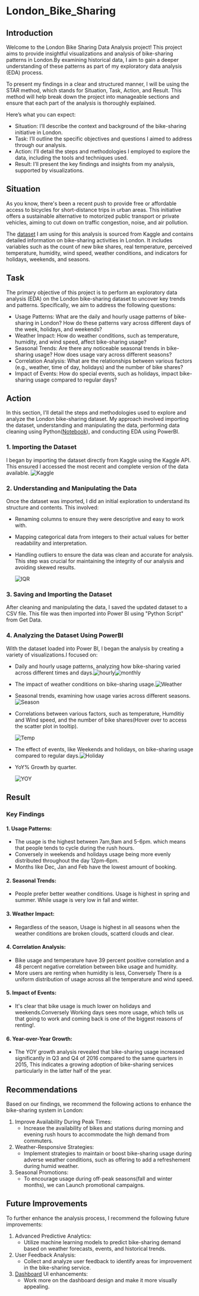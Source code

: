 # London_Bike_Sharing
## Introduction
Welcome to the London Bike Sharing Data Analysis project! This project aims to provide insightful visualizations and analysis of bike-sharing patterns in London.By examining historical data, I aim to gain a deeper understanding of these patterns as part of my exploratory data analysis (EDA) process.

To present my findings in a clear and structured manner, I will be using the STAR method, which stands for Situation, Task, Action, and Result. This method will help break down the project into manageable sections and ensure that each part of the analysis is thoroughly explained.

Here’s what you can expect:
* Situation: I’ll describe the context and background of the bike-sharing initiative in London.
* Task: I’ll outline the specific objectives and questions I aimed to address through our analysis.
* Action: I’ll detail the steps and methodologies I employed to explore the data, including the tools and techniques used.
* Result: I’ll present the key findings and insights from my analysis, supported by visualizations.

## Situation
As you know, there's been a recent push to provide free or affordable access to bicycles for short-distance trips in urban areas. This initiative offers a sustainable alternative to motorized public transport or private vehicles, aiming to cut down on traffic congestion, noise, and air pollution.

The [dataset](https://www.kaggle.com/datasets/hmavrodiev/london-bike-sharing-dataset/data) I am using for this analysis is sourced from Kaggle and contains detailed information on bike-sharing activities in London. It includes variables such as the count of new bike shares, real temperature, perceived temperature, humidity, wind speed, weather conditions, and indicators for holidays, weekends, and seasons.

## Task
The primary objective of this project is to perform an exploratory data analysis (EDA) on the London bike-sharing dataset to uncover key trends and patterns. Specifically, we aim to address the following questions:
* Usage Patterns: What are the daily and hourly usage patterns of bike-sharing in London? How do these patterns vary across different days of the week, holidays, and weekends?
* Weather Impact: How do weather conditions, such as temperature, humidity, and wind speed, affect bike-sharing usage?
* Seasonal Trends: Are there any noticeable seasonal trends in bike-sharing usage? How does usage vary across different seasons?
* Correlation Analysis: What are the relationships between various factors (e.g., weather, time of day, holidays) and the number of bike shares?
* Impact of Events: How do special events, such as holidays, impact bike-sharing usage compared to regular days?

## Action
In this section, I'll detail the steps and methodologies used to explore and analyze the London bike-sharing dataset. My approach involved importing the dataset, understanding and manipulating the data, performing data cleaning using Python([Notebook](https://github.com/MAhmOud-iBRahiim/London_Bike_Sharing/blob/main/Bikes.ipynb)), and conducting EDA using PowerBI.
### 1. Importing the Dataset
I began by importing the dataset directly from Kaggle using the Kaggle API. This ensured I accessed the most recent and complete version of the data available.
![Kaggle](https://github.com/MAhmOud-iBRahiim/London_Bike_Sharing/blob/main/Images/Kaggle.png)
### 2. Understanding and Manipulating the Data
Once the dataset was imported, I did an initial exploration to understand its structure and contents. This involved:

* Renaming columns to ensure they were descriptive and easy to work with.
* Mapping categorical data from integers to their actual values for better readability and interpretation.
* Handling outliers to ensure the data was clean and accurate for analysis. This step was crucial for maintaining the integrity of our analysis and avoiding skewed results.

    ![IQR](https://github.com/MAhmOud-iBRahiim/London_Bike_Sharing/blob/main/Images/IQR.png)
### 3. Saving and Importing the Dataset
After cleaning and manipulating the data, I saved the updated dataset to a CSV file. This file was then imported into Power BI using "Python Script" from Get Data.
### 4. Analyzing the Dataset Using PowerBI
With the dataset loaded into Power BI, I began the analysis by creating a variety of visualizations.I focused on:
* Daily and hourly usage patterns, analyzing how bike-sharing varied across different times and days.![hourly](https://github.com/MAhmOud-iBRahiim/London_Bike_Sharing/blob/main/Images/hourly%20trend.png)![monthly](https://github.com/MAhmOud-iBRahiim/London_Bike_Sharing/blob/main/Images/Moving%20Total.png)
* The impact of weather conditions on bike-sharing usage.![Weather](https://github.com/MAhmOud-iBRahiim/London_Bike_Sharing/blob/main/Images/weather.png)
* Seasonal trends, examining how usage varies across different seasons.![Season](https://github.com/MAhmOud-iBRahiim/London_Bike_Sharing/blob/main/Images/Season.png)
* Correlations between various factors, such as temperature, Humditiy and Wind speed, and the number of bike shares(Hover over to access the scatter plot in tooltip).

    ![Temp](https://github.com/MAhmOud-iBRahiim/London_Bike_Sharing/blob/main/Images/Cor_Temp.png)
* The effect of events, like Weekends and holidays, on bike-sharing usage compared to regular days.![Holiday](https://github.com/MAhmOud-iBRahiim/London_Bike_Sharing/blob/main/Images/holidays%20rides.png)
* YoY% Growth by quarter.

     ![YOY](https://github.com/MAhmOud-iBRahiim/London_Bike_Sharing/blob/main/Images/YOY.png)

## Result
### Key Findings
#### 1. Usage Patterns:
* The usage is the highest between 7am,9am and 5-6pm. which means that people tends to cycle during the rush hours.
* Conversely in weekends and holidays usage being more evenly distributed throughout the day 12pm-6pm.
* Months like Dec, Jan and Feb have the lowest amount of booking.
#### 2. Seasonal Trends:
* People prefer better weather conditions. Usage is highest in spring and summer. While usage is very low in fall and winter.
#### 3. Weather Impact:
* Regardless of the season, Usage is highest in all seasons when the weather conditions are broken clouds, scatterd clouds and clear.
#### 4. Correlation Analysis:
* Bike usage and temperature have 39 percent positive correlation and a 48 percent negative correlation between bike usage and humidity.
* More users are renting when humidity is less, Conversely There is a uniform distribution of usage across all the temperature and wind speed.
#### 5. Impact of Events:
* It's clear that bike usage is much lower on holidays and weekends.Conversely Working days sees more usage, which tells us that going to work and coming back is one of the biggest reasons of renting!.
#### 6. Year-over-Year Growth:
* The YOY growth analysis revealed that bike-sharing usage increased significantly in Q3 and Q4 of 2016 compared to the same quarters in 2015, This indicates a growing adoption of bike-sharing services particularly in the latter half of the year.

## Recommendations
Based on our findings, we recommend the following actions to enhance the bike-sharing system in London:

1. Improve Availability During Peak Times:
    * Increase the availability of bikes and stations during morning and evening rush hours to accommodate the high demand from commuters.
2. Weather-Responsive Strategies: 
    * Implement strategies to maintain or boost bike-sharing usage during adverse weather conditions, such as offering to add a refreshement during humid weather.
3. Seasonal Promotions:
    * To encourage usage during off-peak seasons(fall and winter months), we can Launch promotional campaigns.

## Future Improvements
To further enhance the analysis process, I recommend the following future improvements:
1. Advanced Predictive Analytics:
    * Utilize machine learning models to predict bike-sharing demand based on weather forecasts, events, and historical trends.
2. User Feedback Analysis:
    * Collect and analyze user feedback to identify areas for improvement in the bike-sharing service.
3. [Dashboard](https://github.com/MAhmOud-iBRahiim/London_Bike_Sharing/blob/main/Dashborad.png) UI enhancements:
    * Work more on the dashboard design and make it more visually appealing.      
